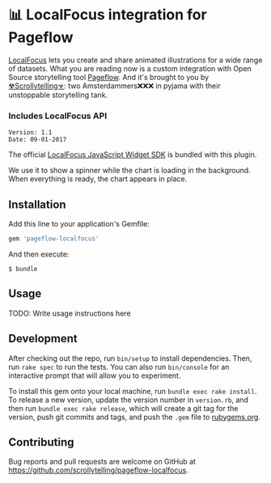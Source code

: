 # 📊 LocalFocus integration for Pageflow

[LocalFocus](https://www.localfocus.nl/en/) lets you create and share
animated illustrations for a wide range of datasets. What you are reading now
is a custom integration with Open Source storytelling tool [Pageflow](https://pageflow.io). And it's brought to you by [☢Scrollytelling☣](https://www.scrollytelling.io):
two Amsterdammers❌❌❌ in pyjama with their unstoppable storytelling tank.

### Includes LocalFocus API

```
Version: 1.1
Date: 09-01-2017
```

The official [LocalFocus JavaScript Widget SDK](https://developers.localfocus.nl/widgets/) is bundled with this plugin.

We use it to show a spinner while the chart is loading in the background. When
everything is ready, the chart appears in place.


## Installation

Add this line to your application's Gemfile:

```ruby
gem 'pageflow-localfocus'
```

And then execute:

    $ bundle

## Usage

TODO: Write usage instructions here

## Development

After checking out the repo, run `bin/setup` to install dependencies. Then, run `rake spec` to run the tests. You can also run `bin/console` for an interactive prompt that will allow you to experiment.

To install this gem onto your local machine, run `bundle exec rake install`. To release a new version, update the version number in `version.rb`, and then run `bundle exec rake release`, which will create a git tag for the version, push git commits and tags, and push the `.gem` file to [rubygems.org](https://rubygems.org).

## Contributing

Bug reports and pull requests are welcome on GitHub at https://github.com/scrollytelling/pageflow-localfocus.
